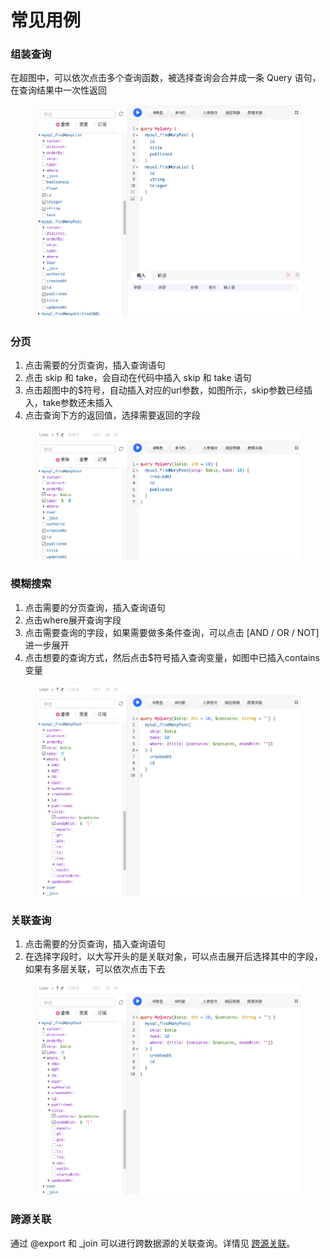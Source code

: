 # 常见用例

### 组装查询&#x20;

在超图中，可以依次点击多个查询函数，被选择查询会合并成一条 Query 语句，在查询结果中一次性返回

<figure><img src="../../assets/chang-jian-yong-li/multi.png" alt=""><figcaption></figcaption></figure>

### 分页

1. 点击需要的分页查询，插入查询语句
2. 点击 skip 和 take，会自动在代码中插入 skip 和 take 语句
3. 点击超图中的$符号，自动插入对应的url参数，如图所示，skip参数已经插入，take参数还未插入
4. 点击查询下方的返回值，选择需要返回的字段

<figure><img src="../../assets/chang-jian-yong-li/paging.png" alt=""><figcaption></figcaption></figure>

### 模糊搜索

1. 点击需要的分页查询，插入查询语句
2. 点击where展开查询字段
3. 点击需要查询的字段，如果需要做多条件查询，可以点击 \[AND / OR / NOT]进一步展开
4. 点击想要的查询方式，然后点击$符号插入查询变量，如图中已插入contains变量

<figure><img src="../../assets/chang-jian-yong-li/search.png" alt=""><figcaption></figcaption></figure>

### 关联查询

1. 点击需要的分页查询，插入查询语句
2. 在选择字段时，以大写开头的是关联对象，可以点击展开后选择其中的字段，如果有多层关联，可以依次点击下去

<figure><img src="../../assets/chang-jian-yong-li/search.png" alt=""><figcaption></figcaption></figure>

### 跨源关联

通过 @export 和 \_join 可以进行跨数据源的关联查询。详情见 [跨源关联](chang-jian-yong-li.md#kua-yuan-guan-lian)。
